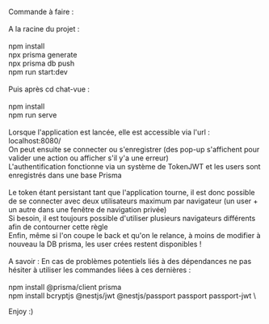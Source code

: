 Commande à faire : \
\
A la racine du projet : \
\
npm install \
npx prisma generate \
npx prisma db push \
npm run start:dev \
\
Puis après cd chat-vue : \
\
npm install \
npm run serve \
\
Lorsque l'application est lancée, elle est accessible via l'url : localhost:8080/ 
\
On peut ensuite se connecter ou s'enregistrer (des pop-up s'affichent pour valider une action ou afficher s'il y'a une erreur)
\
L'authentification fonctionne via un système de TokenJWT et les users sont enregistrés dans une base Prisma \
\
Le token étant persistant tant que l'application tourne, il est donc possible de se connecter avec deux utilisateurs maximum par navigateur (un user + un autre dans une fenêtre de navigation privée) \
Si besoin, il est toujours possible d'utiliser plusieurs navigateurs différents afin de contourner cette règle \
Enfin, même si l'on coupe le back et qu'on le relance, à moins de modifier à nouveau la DB prisma, les user crées restent disponibles ! \
\
A savoir : En cas de problèmes potentiels liés à des dépendances ne pas hésiter à utiliser les commandes liées à ces dernières : \
\
npm install @prisma/client prisma \
npm install bcryptjs @nestjs/jwt @nestjs/passport passport passport-jwt \

Enjoy :)
